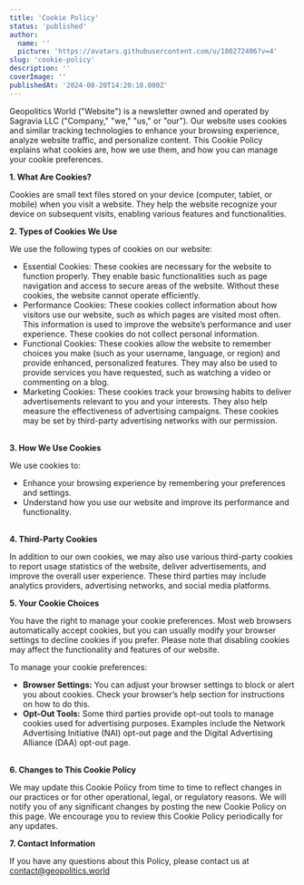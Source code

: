 ```yaml
---
title: 'Cookie Policy'
status: 'published'
author:
  name: ''
  picture: 'https://avatars.githubusercontent.com/u/180272406?v=4'
slug: 'cookie-policy'
description: ''
coverImage: ''
publishedAt: '2024-08-20T14:20:18.000Z'
---
```


Geopolitics World ("Website") is a newsletter owned and operated by Sagravia LLC ("Company," "we," "us," or "our"). Our website uses cookies and similar tracking technologies to enhance your browsing experience, analyze website traffic, and personalize content. This Cookie Policy explains what cookies are, how we use them, and how you can manage your cookie preferences.

**1. What Are Cookies?**

Cookies are small text files stored on your device (computer, tablet, or mobile) when you visit a website. They help the website recognize your device on subsequent visits, enabling various features and functionalities.

**2. Types of Cookies We Use**

We use the following types of cookies on our website:

- Essential Cookies: These cookies are necessary for the website to function properly. They enable basic functionalities such as page navigation and access to secure areas of the website. Without these cookies, the website cannot operate efficiently.
- Performance Cookies: These cookies collect information about how visitors use our website, such as which pages are visited most often. This information is used to improve the website’s performance and user experience. These cookies do not collect personal information.
- Functional Cookies: These cookies allow the website to remember choices you make (such as your username, language, or region) and provide enhanced, personalized features. They may also be used to provide services you have requested, such as watching a video or commenting on a blog.
- Marketing Cookies: These cookies track your browsing habits to deliver advertisements relevant to you and your interests. They also help measure the effectiveness of advertising campaigns. These cookies may be set by third-party advertising networks with our permission.

\
**3. How We Use Cookies**

We use cookies to:

- Enhance your browsing experience by remembering your preferences and settings.
- Understand how you use our website and improve its performance and functionality.

\
**4. Third-Party Cookies**

In addition to our own cookies, we may also use various third-party cookies to report usage statistics of the website, deliver advertisements, and improve the overall user experience. These third parties may include analytics providers, advertising networks, and social media platforms.

**5. Your Cookie Choices**

You have the right to manage your cookie preferences. Most web browsers automatically accept cookies, but you can usually modify your browser settings to decline cookies if you prefer. Please note that disabling cookies may affect the functionality and features of our website.

To manage your cookie preferences:

- **Browser Settings:** You can adjust your browser settings to block or alert you about cookies. Check your browser’s help section for instructions on how to do this.
- **Opt-Out Tools:** Some third parties provide opt-out tools to manage cookies used for advertising purposes. Examples include the Network Advertising Initiative (NAI) opt-out page and the Digital Advertising Alliance (DAA) opt-out page.

\
**6. Changes to This Cookie Policy**

We may update this Cookie Policy from time to time to reflect changes in our practices or for other operational, legal, or regulatory reasons. We will notify you of any significant changes by posting the new Cookie Policy on this page. We encourage you to review this Cookie Policy periodically for any updates.

**7. Contact Information**

If you have any questions about this Policy, please contact us at [contact@geopolitics.world](mailto:contact@geopolitics.world)